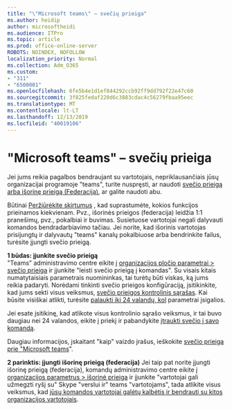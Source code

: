 ```yaml
---
title: "\"Microsoft teams\" – svečių prieiga"
ms.author: heidip
author: microsoftheidi
ms.audience: ITPro
ms.topic: article
ms.prod: office-online-server
ROBOTS: NOINDEX, NOFOLLOW
localization_priority: Normal
ms.collection: Adm_O365
ms.custom:
- "311"
- "6500001"
ms.openlocfilehash: 6fe5b4e1d1ef844292ccb92ff9dd792f22e47c60
ms.sourcegitcommit: 3f825fedaf220d6c3883cdac4c56279fbaa95eec
ms.translationtype: MT
ms.contentlocale: lt-LT
ms.lasthandoff: 12/13/2019
ms.locfileid: "40019106"
---
```

# <a name="microsoft-teams---guest-access"></a>"Microsoft teams" – svečių prieiga

Jei jums reikia pagalbos bendraujant su vartotojais, nepriklausančiais jūsų organizacijai programoje "teams", turite nuspręsti, ar naudoti [svečio prieigą arba išorinę prieigą (Federaciją)](https://docs.microsoft.com/microsoftteams/manage-external-access#external-access-vs-guest-access), ar galite naudoti abu.

Būtinai [Peržiūrėkite skirtumus](https://docs.microsoft.com/microsoftteams/manage-external-access#external-access-vs-guest-access) , kad suprastumėte, kokios funkcijos prieinamos kiekvienam.  Pvz., išorinės prieigos (federacija) leidžia 1:1 pranešimų, pvz., pokalbiai ir buvimas.  Susietuose vartotojai negali dalyvauti komandos bendradarbiavimo tačiau.  Jei norite, kad išorinis vartotojas prisijungtų ir dalyvautų "teams" kanalų pokalbiuose arba bendrinkite failus, turėsite įjungti svečio prieigą.

**1 būdas: įjunkite svečio prieigą**   
"Teams" administravimo centre eikite į [organizacijos pločio parametrai > svečio prieiga](https://admin.teams.microsoft.com/company-wide-settings/guest-configuration) ir įjunkite "leisti svečio prieigą į komandas".  Su visais kitais numatytaisiais parametrais nuomininkas, tai turėtų būti viskas, ką jums reikia padaryti.  Norėdami tinkinti svečio prieigos konfigūraciją, įsitikinkite, kad jums sekti visus veiksmus, [svečio prieigos kontrolinis sąrašas](https://docs.microsoft.com/microsoftteams/guest-access-checklist). Kai būsite visiškai atlikti, turėsite [palaukti iki 24 valandų, kol](https://docs.microsoft.com/microsoftteams/manage-guests#guest-access-latencies) parametrai įsigalios.

Jei esate įsitikinę, kad atlikote visus kontrolinio sąrašo veiksmus, ir tai buvo daugiau nei 24 valandos, eikite į priekį ir pabandykite [įtraukti svečio į savo komandą](https://support.office.com/article/add-guests-to-a-team-in-teams-fccb4fa6-f864-4508-bdde-256e7384a14f#ID0EAABAAA=Desktop).

Daugiau informacijos, įskaitant "kaip" vaizdo įrašus, ieškokite [svečio prieiga prie "Microsoft teams](https://docs.microsoft.com/microsoftteams/guest-access)".

**2 parinktis: įjungti išorinę prieigą (federacija)** Jei taip pat norite įjungti išorinę prieigą (federacija), komandų administravimo centre eikite į [organizacijos parametrus > išorinė prieiga](https://admin.teams.microsoft.com/company-wide-settings/external-communications) ir įjunkite "vartotojai gali užmegzti ryšį su" Skype "verslui ir" teams "vartotojams", tada atlikite visus veiksmus, kad [jūsų komandos vartotojai galėtų kalbėtis ir bendrauti su kitos organizacijos vartotojais](https://docs.microsoft.com/microsoftteams/manage-external-access#let-your-teams-users-chat-and-communicate-with-users-in-another-organization).


